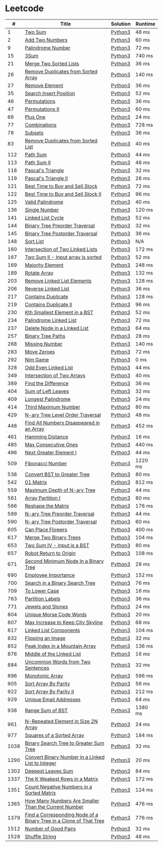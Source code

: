 # Leetcode

| # | Title | Solution | Runtime |
|---| ----- | -------- | ------- |
|1|[ Two Sum](https://leetcode.com/problems/two-sum/)|[Python3](./solutions/1.%20Two%20Sum.py)|48 ms|
|2|[ Add Two Numbers](https://leetcode.com/problems/add-two-numbers/)|[Python3](./solutions/2.%20Add%20Two%20Numbers.py)|60 ms|
|9|[ Palindrome Number](https://leetcode.com/problems/palindrome-number/)|[Python3](./solutions/9.%20Palindrome%20Number.py)|72 ms|
|15|[ 3Sum](https://leetcode.com/problems/3sum/)|[Python3](./solutions/15.%203Sum.py)|740 ms|
|21|[ Merge Two Sorted Lists](https://leetcode.com/problems/merge-two-sorted-lists/)|[Python3](./solutions/21.%20Merge%20Two%20Sorted%20Lists.py)|36 ms|
|26|[ Remove Duplicates from Sorted Array](https://leetcode.com/problems/remove-duplicates-from-sorted-array/)|[Python3](./solutions/26.%20Remove%20Duplicates%20from%20Sorted%20Array.py)|140 ms|
|27|[ Remove Element](https://leetcode.com/problems/remove-element/)|[Python3](./solutions/27.%20Remove%20Element.py)|36 ms|
|35|[ Search Insert Position](https://leetcode.com/problems/search-insert-position/)|[Python3](./solutions/35.%20Search%20Insert%20Position.py)|52 ms|
|46|[ Permutations](https://leetcode.com/problems/permutations/)|[Python3](./solutions/46.%20Permutations.py)|36 ms|
|47|[ Permutations II](https://leetcode.com/problems/permutations-ii/)|[Python3](./solutions/47.%20Permutations%20II.py)|60 ms|
|66|[ Plus One](https://leetcode.com/problems/plus-one/)|[Python3](./solutions/66.%20Plus%20One.py)|24 ms|
|77|[ Combinations](https://leetcode.com/problems/combinations/)|[Python3](./solutions/77.%20Combinations.py)|728 ms|
|78|[ Subsets](https://leetcode.com/problems/subsets/)|[Python3](./solutions/78.%20Subsets.py)|36 ms|
|83|[ Remove Duplicates from Sorted List](https://leetcode.com/problems/remove-duplicates-from-sorted-list/)|[Python3](./solutions/83.%20Remove%20Duplicates%20from%20Sorted%20List.py)|40 ms|
|112|[ Path Sum](https://leetcode.com/problems/path-sum/)|[Python3](./solutions/112.%20Path%20Sum.py)|44 ms|
|113|[ Path Sum II](https://leetcode.com/problems/path-sum-ii/)|[Python3](./solutions/113.%20Path%20Sum%20II.py)|48 ms|
|118|[ Pascal's Triangle](https://leetcode.com/problems/pascals-triangle/)|[Python3](./solutions/118.%20Pascal's%20Triangle.py)|32 ms|
|119|[ Pascal's Triangle II](https://leetcode.com/problems/pascals-triangle-ii/)|[Python3](./solutions/119.%20Pascal's%20Triangle%20II.py)|28 ms|
|121|[ Best Time to Buy and Sell Stock](https://leetcode.com/problems/best-time-to-buy-and-sell-stock/)|[Python3](./solutions/121.%20Best%20Time%20to%20Buy%20and%20Sell%20Stock.py)|72 ms|
|122|[ Best Time to Buy and Sell Stock II](https://leetcode.com/problems/best-time-to-buy-and-sell-stock-ii/)|[Python3](./solutions/122.%20Best%20Time%20to%20Buy%20and%20Sell%20Stock%20II.py)|96 ms|
|125|[ Valid Palindrome](https://leetcode.com/problems/valid-palindrome/)|[Python3](./solutions/125.%20Valid%20Palindrome.py)|40 ms|
|136|[ Single Number](https://leetcode.com/problems/single-number/)|[Python3](./solutions/136.%20Single%20Number.py)|120 ms|
|141|[ Linked List Cycle](https://leetcode.com/problems/linked-list-cycle/)|[Python3](./solutions/141.%20Linked%20List%20Cycle.py)|52 ms|
|144|[ Binary Tree Preorder Traversal](https://leetcode.com/problems/binary-tree-preorder-traversal/)|[Python3](./solutions/144.%20Binary%20Tree%20Preorder%20Traversal.py)|32 ms|
|145|[ Binary Tree Postorder Traversal](https://leetcode.com/problems/binary-tree-postorder-traversal/)|[Python3](./solutions/145.%20Binary%20Tree%20Postorder%20Traversal.py)|36 ms|
|148|[ Sort List](https://leetcode.com/problems/sort-list/)|[Python3](./solutions/148.%20Sort%20List.py)|N/A|
|160|[ Intersection of Two Linked Lists](https://leetcode.com/problems/intersection-of-two-linked-lists/)|[Python3](./solutions/160.%20Intersection%20of%20Two%20Linked%20Lists.py)|172 ms|
|167|[ Two Sum II - Input array is sorted](https://leetcode.com/problems/two-sum-ii-input-array-is-sorted/)|[Python3](./solutions/167.%20Two%20Sum%20II%20-%20Input%20array%20is%20sorted.py)|52 ms|
|169|[ Majority Element](https://leetcode.com/problems/majority-element/)|[Python3](./solutions/169.%20Majority%20Element.py)|248 ms|
|189|[ Rotate Array](https://leetcode.com/problems/rotate-array/)|[Python3](./solutions/189.%20Rotate%20Array.py)|132 ms|
|203|[ Remove Linked List Elements](https://leetcode.com/problems/remove-linked-list-elements/)|[Python3](./solutions/203.%20Remove%20Linked%20List%20Elements.py)|128 ms|
|206|[ Reverse Linked List](https://leetcode.com/problems/reverse-linked-list/)|[Python3](./solutions/206.%20Reverse%20Linked%20List.py)|36 ms|
|217|[ Contains Duplicate](https://leetcode.com/problems/contains-duplicate/)|[Python3](./solutions/217.%20Contains%20Duplicate.py)|128 ms|
|219|[ Contains Duplicate II](https://leetcode.com/problems/contains-duplicate-ii/)|[Python3](./solutions/219.%20Contains%20Duplicate%20II.py)|96 ms|
|230|[ Kth Smallest Element in a BST](https://leetcode.com/problems/kth-smallest-element-in-a-bst/)|[Python3](./solutions/230.%20Kth%20Smallest%20Element%20in%20a%20BST.py)|52 ms|
|234|[ Palindrome Linked List](https://leetcode.com/problems/palindrome-linked-list/)|[Python3](./solutions/234.%20Palindrome%20Linked%20List.py)|72 ms|
|237|[ Delete Node in a Linked List](https://leetcode.com/problems/delete-node-in-a-linked-list/)|[Python3](./solutions/237.%20Delete%20Node%20in%20a%20Linked%20List.py)|64 ms|
|257|[ Binary Tree Paths](https://leetcode.com/problems/binary-tree-paths/)|[Python3](./solutions/257.%20Binary%20Tree%20Paths.py)|28 ms|
|268|[ Missing Number](https://leetcode.com/problems/missing-number/)|[Python3](./solutions/268.%20Missing%20Number.py)|140 ms|
|283|[ Move Zeroes](https://leetcode.com/problems/move-zeroes/)|[Python3](./solutions/283.%20Move%20Zeroes.py)|72 ms|
|292|[ Nim Game](https://leetcode.com/problems/nim-game/)|[Python3](./solutions/292.%20Nim%20Game.py)|0 ms|
|328|[ Odd Even Linked List](https://leetcode.com/problems/odd-even-linked-list/)|[Python3](./solutions/328.%20Odd%20Even%20Linked%20List.py)|44 ms|
|349|[ Intersection of Two Arrays](https://leetcode.com/problems/intersection-of-two-arrays/)|[Python3](./solutions/349.%20Intersection%20of%20Two%20Arrays.py)|40 ms|
|389|[ Find the Difference](https://leetcode.com/problems/find-the-difference/)|[Python3](./solutions/389.%20Find%20the%20Difference.py)|36 ms|
|404|[ Sum of Left Leaves](https://leetcode.com/problems/sum-of-left-leaves/)|[Python3](./solutions/404.%20Sum%20of%20Left%20Leaves.py)|32 ms|
|409|[ Longest Palindrome](https://leetcode.com/problems/longest-palindrome/)|[Python3](./solutions/409.%20Longest%20Palindrome.py)|24 ms|
|414|[ Third Maximum Number](https://leetcode.com/problems/third-maximum-number/)|[Python3](./solutions/414.%20Third%20Maximum%20Number.py)|80 ms|
|429|[ N-ary Tree Level Order Traversal](https://leetcode.com/problems/n-ary-tree-level-order-traversal/)|[Python3](./solutions/429.%20N-ary%20Tree%20Level%20Order%20Traversal.py)|48 ms|
|448|[ Find All Numbers Disappeared in an Array](https://leetcode.com/problems/find-all-numbers-disappeared-in-an-array/)|[Python3](./solutions/448.%20Find%20All%20Numbers%20Disappeared%20in%20an%20Array.py)|452 ms|
|461|[ Hamming Distance](https://leetcode.com/problems/hamming-distance/)|[Python3](./solutions/461.%20Hamming%20Distance.py)|16 ms|
|485|[ Max Consecutive Ones](https://leetcode.com/problems/max-consecutive-ones/)|[Python3](./solutions/485.%20Max%20Consecutive%20Ones.py)|440 ms|
|496|[ Next Greater Element I](https://leetcode.com/problems/next-greater-element-i/)|[Python3](./solutions/496.%20Next%20Greater%20Element%20I.py)|44 ms|
|509|[ Fibonacci Number](https://leetcode.com/problems/fibonacci-number/)|[Python3](./solutions/509.%20Fibonacci%20Number.py)|1220 ms|
|538|[ Convert BST to Greater Tree](https://leetcode.com/problems/convert-bst-to-greater-tree/)|[Python3](./solutions/538.%20Convert%20BST%20to%20Greater%20Tree.py)|80 ms|
|542|[ 01 Matrix](https://leetcode.com/problems/01-matrix/)|[Python3](./solutions/542.%2001%20Matrix.py)|812 ms|
|559|[ Maximum Depth of N-ary Tree](https://leetcode.com/problems/maximum-depth-of-n-ary-tree/)|[Python3](./solutions/559.%20Maximum%20Depth%20of%20N-ary%20Tree.py)|44 ms|
|561|[ Array Partition I](https://leetcode.com/problems/array-partition-i/)|[Python3](./solutions/561.%20Array%20Partition%20I.py)|80 ms|
|566|[ Reshape the Matrix](https://leetcode.com/problems/reshape-the-matrix/)|[Python3](./solutions/566.%20Reshape%20the%20Matrix.py)|176 ms|
|589|[ N-ary Tree Preorder Traversal](https://leetcode.com/problems/n-ary-tree-preorder-traversal/)|[Python3](./solutions/589.%20N-ary%20Tree%20Preorder%20Traversal.py)|44 ms|
|590|[ N-ary Tree Postorder Traversal](https://leetcode.com/problems/n-ary-tree-postorder-traversal/)|[Python3](./solutions/590.%20N-ary%20Tree%20Postorder%20Traversal.py)|60 ms|
|605|[ Can Place Flowers](https://leetcode.com/problems/can-place-flowers/)|[Python3](./solutions/605.%20Can%20Place%20Flowers.py)|400 ms|
|617|[ Merge Two Binary Trees](https://leetcode.com/problems/merge-two-binary-trees/)|[Python3](./solutions/617.%20Merge%20Two%20Binary%20Trees.py)|104 ms|
|653|[ Two Sum IV - Input is a BST](https://leetcode.com/problems/two-sum-iv-input-is-a-bst/)|[Python3](./solutions/653.%20Two%20Sum%20IV%20-%20Input%20is%20a%20BST.py)|80 ms|
|657|[ Robot Return to Origin](https://leetcode.com/problems/robot-return-to-origin/)|[Python3](./solutions/657.%20Robot%20Return%20to%20Origin.py)|108 ms|
|671|[ Second Minimum Node In a Binary Tree](https://leetcode.com/problems/second-minimum-node-in-a-binary-tree/)|[Python3](./solutions/671.%20Second%20Minimum%20Node%20In%20a%20Binary%20Tree.py)|28 ms|
|690|[ Employee Importance](https://leetcode.com/problems/employee-importance/)|[Python3](./solutions/690.%20Employee%20Importance.py)|152 ms|
|700|[ Search in a Binary Search Tree](https://leetcode.com/problems/search-in-a-binary-search-tree/)|[Python3](./solutions/700.%20Search%20in%20a%20Binary%20Search%20Tree.py)|76 ms|
|709|[ To Lower Case](https://leetcode.com/problems/to-lower-case/)|[Python3](./solutions/709.%20To%20Lower%20Case.py)|16 ms|
|763|[ Partition Labels](https://leetcode.com/problems/partition-labels/)|[Python3](./solutions/763.%20Partition%20Labels.py)|36 ms|
|771|[ Jewels and Stones](https://leetcode.com/problems/jewels-and-stones/)|[Python3](./solutions/771.%20Jewels%20and%20Stones.py)|24 ms|
|804|[ Unique Morse Code Words](https://leetcode.com/problems/unique-morse-code-words/)|[Python3](./solutions/804.%20Unique%20Morse%20Code%20Words.py)|20 ms|
|807|[ Max Increase to Keep City Skyline](https://leetcode.com/problems/max-increase-to-keep-city-skyline/)|[Python3](./solutions/807.%20Max%20Increase%20to%20Keep%20City%20Skyline.py)|68 ms|
|817|[ Linked List Components](https://leetcode.com/problems/linked-list-components/)|[Python3](./solutions/817.%20Linked%20List%20Components.py)|104 ms|
|832|[ Flipping an Image](https://leetcode.com/problems/flipping-an-image/)|[Python3](./solutions/832.%20Flipping%20an%20Image.py)|32 ms|
|852|[ Peak Index in a Mountain Array](https://leetcode.com/problems/peak-index-in-a-mountain-array/)|[Python3](./solutions/852.%20Peak%20Index%20in%20a%20Mountain%20Array.py)|136 ms|
|876|[ Middle of the Linked List](https://leetcode.com/problems/middle-of-the-linked-list/)|[Python3](./solutions/876.%20Middle%20of%20the%20Linked%20List.py)|16 ms|
|884|[ Uncommon Words from Two Sentences](https://leetcode.com/problems/uncommon-words-from-two-sentences/)|[Python3](./solutions/884.%20Uncommon%20Words%20from%20Two%20Sentences.py)|32 ms|
|896|[ Monotonic Array](https://leetcode.com/problems/monotonic-array/)|[Python3](./solutions/896.%20Monotonic%20Array.py)|596 ms|
|905|[ Sort Array By Parity](https://leetcode.com/problems/sort-array-by-parity/)|[Python3](./solutions/905.%20Sort%20Array%20By%20Parity.py)|56 ms|
|922|[ Sort Array By Parity II](https://leetcode.com/problems/sort-array-by-parity-ii/)|[Python3](./solutions/922.%20Sort%20Array%20By%20Parity%20II.py)|212 ms|
|929|[ Unique Email Addresses](https://leetcode.com/problems/unique-email-addresses/)|[Python3](./solutions/929.%20Unique%20Email%20Addresses.py)|64 ms|
|938|[ Range Sum of BST](https://leetcode.com/problems/range-sum-of-bst/)|[Python3](./solutions/938.%20Range%20Sum%20of%20BST.py)|1380 ms|
|961|[ N-Repeated Element in Size 2N Array](https://leetcode.com/problems/n-repeated-element-in-size-2n-array/)|[Python3](./solutions/961.%20N-Repeated%20Element%20in%20Size%202N%20Array.py)|24 ms|
|977|[ Squares of a Sorted Array](https://leetcode.com/problems/squares-of-a-sorted-array/)|[Python3](./solutions/977.%20Squares%20of%20a%20Sorted%20Array.py)|184 ms|
|1038|[ Binary Search Tree to Greater Sum Tree](https://leetcode.com/problems/binary-search-tree-to-greater-sum-tree/)|[Python3](./solutions/1038.%20Binary%20Search%20Tree%20to%20Greater%20Sum%20Tree.py)|32 ms|
|1290|[ Convert Binary Number in a Linked List to Integer](https://leetcode.com/problems/convert-binary-number-in-a-linked-list-to-integer/)|[Python3](./solutions/1290.%20Convert%20Binary%20Number%20in%20a%20Linked%20List%20to%20Integer.py)|20 ms|
|1302|[ Deepest Leaves Sum](https://leetcode.com/problems/deepest-leaves-sum/)|[Python3](./solutions/1302.%20Deepest%20Leaves%20Sum.py)|84 ms|
|1337|[ The K Weakest Rows in a Matrix](https://leetcode.com/problems/the-k-weakest-rows-in-a-matrix/)|[Python3](./solutions/1337.%20The%20K%20Weakest%20Rows%20in%20a%20Matrix.py)|172 ms|
|1351|[ Count Negative Numbers in a Sorted Matrix](https://leetcode.com/problems/count-negative-numbers-in-a-sorted-matrix/)|[Python3](./solutions/1351.%20Count%20Negative%20Numbers%20in%20a%20Sorted%20Matrix.py)|124 ms|
|1365|[ How Many Numbers Are Smaller Than the Current Number](https://leetcode.com/problems/how-many-numbers-are-smaller-than-the-current-number/)|[Python3](./solutions/1365.%20How%20Many%20Numbers%20Are%20Smaller%20Than%20the%20Current%20Number.py)|476 ms|
|1379|[ Find a Corresponding Node of a Binary Tree in a Clone of That Tree](https://leetcode.com/problems/find-a-corresponding-node-of-a-binary-tree-in-a-clone-of-that-tree/)|[Python3](./solutions/1379.%20Find%20a%20Corresponding%20Node%20of%20a%20Binary%20Tree%20in%20a%20Clone%20of%20That%20Tree.py)|776 ms|
|1512|[ Number of Good Pairs](https://leetcode.com/problems/number-of-good-pairs/)|[Python3](./solutions/1512.%20Number%20of%20Good%20Pairs.py)|32 ms|
|1528|[ Shuffle String](https://leetcode.com/problems/shuffle-string/)|[Python3](./solutions/1528.%20Shuffle%20String.py)|48 ms|
